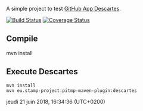 A simple project to test [GitHub App Descartes](https://github.com/apps/descartes).


[![Build Status](https://travis-ci.org/CaelProjects/experiments.svg?branch=master)](https://travis-ci.org/CaelProjects/experiments)
[![Coverage Status](https://coveralls.io/repos/github/CaelProjects/experiments/badge.svg?branch=master)](https://coveralls.io/github/CaelProjects/experiments?branch=master)

Compile
-------
mvn install

Execute Descartes
-----------------
```
mvn install
mvn eu.stamp-project:pitmp-maven-plugin:descartes
```
jeudi 21 juin 2018, 16:34:36 (UTC+0200)
